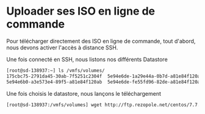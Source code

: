 # Uploader ses ISO en ligne de commande

Pour télécharger directement des ISO en ligne de commande, tout
d'abord, nous devons activer l'accès à distance SSH.

Une fois connecté en SSH, nous listons nos différents Datastore

```bash
[root@sd-138937:~] ls /vmfs/volumes/
175cbc75-2791da45-30ab-7f5251c2304f  5e94e6de-1a29e44a-0b7d-a81e84f120ab  5e94f09f-c5361e02-1601-a81e84f120ab  datastore1
5e94e6b0-a3e573e4-89f5-a81e84f120ab  5e94e6de-fe55fd96-82de-a81e84f120ab  SSD                                  e9156572-a7b7f9e4-723f-31781f79407c
```

Une fois choisis le datastore, nous lançons le téléchargement

```bash
[root@sd-138937:/vmfs/volumes] wget http://ftp.rezopole.net/centos/7.7.1908/isos/x86_64/CentOS-7-x86_64-NetInstall-1908.iso
```
